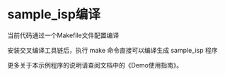 # sample_isp编译

当前代码通过一个Makefile文件配置编译

安装交叉编译工具链后，执行 make 命令直接可以编译生成 sample_isp 程序

更多关于本示例程序的说明请查阅文档中的《Demo使用指南》。
